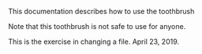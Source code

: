 This documentation describes how to use the toothbrush

Note that this toothbrush is not safe to use for anyone.

This is the exercise in changing a file. April 23, 2019.